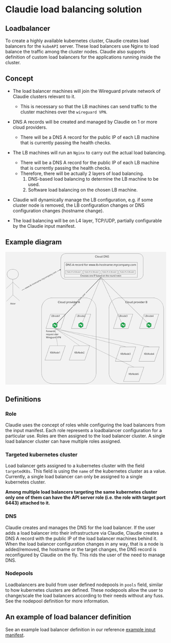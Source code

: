 # Claudie load balancing solution

## Loadbalancer

To create a highly available kubernetes cluster, Claudie creates load balancers for the `kubeAPI` server. These load balancers use Nginx to load balance the traffic among the cluster nodes. Claudie also supports definition of custom load balancers for the applications running inside the cluster.

## Concept

- The load balancer machines will join the Wireguard private network of Claudie clusters relevant to it.
    - This is necessary so that the LB machines can send traffic to the cluster machines over the `wireguard VPN`.
  
- DNS A records will be created and managed by Claudie on 1 or more cloud providers.
    - There will be a DNS A record for the public IP of each LB machine that is currently passing the health checks.

- The LB machines will run an `Nginx` to carry out the actual load balancing.
    - There will be a DNS A record for the public IP of each LB machine that is currently passing the health checks.
    - Therefore, there will be actually 2 layers of load balancing.
        1. DNS-based load balancing to determine the LB machine to be used.
        2. Software load balancing on the chosen LB machine.

- Claudie will dynamically manage the LB configuration, e.g. if some cluster node is removed, the LB configuration changes or DNS configuration changes (hostname change).

- The load balancing will be on L4 layer, TCP/UDP, partially configurable by the Claudie input manifest.

## Example diagram

![lb-architecture](lb-architecture.png)

## Definitions

### Role

Claudie uses the concept of roles while configuring the load balancers from the input manifest. Each role represents a loadbalancer configuration for a particular use. Roles are then assigned to the load balancer cluster. A single load balancer cluster can have multiple roles assigned.

### Targeted kubernetes cluster

Load balancer gets assigned to a kubernetes cluster with the field `targetedK8s`. This field is using the `name` of the kubernetes cluster as a value. Currently, a single load balancer can only be assigned to a single kubernetes cluster.

**Among multiple load balancers targeting the same kubernetes cluster only one of them can have the API server role (i.e. the role with target port 6443) attached to it.**

### DNS

Claudie creates and manages the DNS for the load balancer. If the user adds a load balancer into their infrastructure via Claudie, Claudie creates a DNS A record with the public IP of the load balancer machines behind it. When the load balancer configuration changes in any way, that is a node is added/removed, the hostname or the target changes, the DNS record is reconfigured by Claudie on the fly. This rids the user of the need to manage DNS.

### Nodepools

Loadbalancers are build from user defined nodepools in `pools` field, similar to how kubernetes clusters are defined. These nodepools allow the user to change/scale the load balancers according to their needs without any fuss. See the nodepool definition for more information.

## An example of load balancer definition

See an example load balancer definition in our reference [example input manifest](../input-manifest/example.md).
